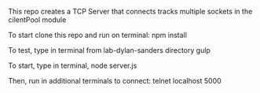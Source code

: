 This repo creates a TCP Server that connects tracks multiple sockets in the cilentPool module

To start clone this repo and run on terminal:
npm install

To test, type in terminal from lab-dylan-sanders directory
gulp

To start, type in terminal,
node server.js

Then, run in additional terminals to connect:
telnet localhost 5000
